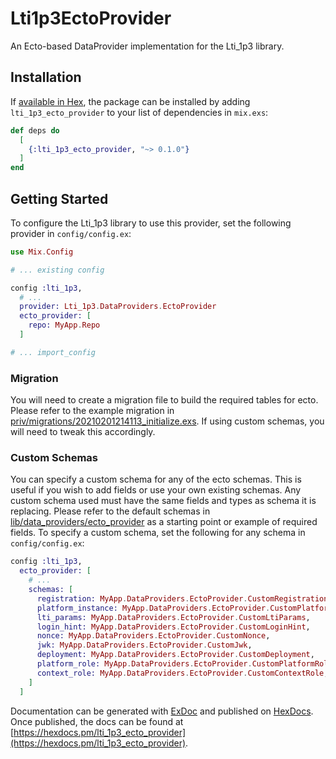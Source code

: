 # Lti1p3EctoProvider

An Ecto-based DataProvider implementation for the Lti_1p3 library.

## Installation

If [available in Hex](https://hex.pm/docs/publish), the package can be installed
by adding `lti_1p3_ecto_provider` to your list of dependencies in `mix.exs`:

```elixir
def deps do
  [
    {:lti_1p3_ecto_provider, "~> 0.1.0"}
  ]
end
```

## Getting Started

To configure the Lti_1p3 library to use this provider, set the following provider in `config/config.ex`:

```elixir
use Mix.Config

# ... existing config

config :lti_1p3,
  # ...
  provider: Lti_1p3.DataProviders.EctoProvider
  ecto_provider: [
    repo: MyApp.Repo
  ]

# ... import_config

```

### Migration

You will need to create a migration file to build the required tables for ecto. Please refer to the example migration in [priv/migrations/20210201214113_initialize.exs](./priv/migrations/20210201214113_initialize.exs). If using custom schemas, you will need to tweak this accordingly.

### Custom Schemas

You can specify a custom schema for any of the ecto schemas. This is useful if you wish to add fields or use your own existing schemas. Any custom schema used must have the same fields and types as schema it is replacing. Please refer to the default schemas in [lib/data_providers/ecto_provider](./lib/data_providers/ecto_provider) as a  starting point or example of required fields. To specify a custom schema, set the following for any schema in `config/config.ex`:

```elixir
config :lti_1p3,
  ecto_provider: [
    # ...
    schemas: [
      registration: MyApp.DataProviders.EctoProvider.CustomRegistration,
      platform_instance: MyApp.DataProviders.EctoProvider.CustomPlatformInstance,
      lti_params: MyApp.DataProviders.EctoProvider.CustomLtiParams,
      login_hint: MyApp.DataProviders.EctoProvider.CustomLoginHint,
      nonce: MyApp.DataProviders.EctoProvider.CustomNonce,
      jwk: MyApp.DataProviders.EctoProvider.CustomJwk,
      deployment: MyApp.DataProviders.EctoProvider.CustomDeployment,
      platform_role: MyApp.DataProviders.EctoProvider.CustomPlatformRole,
      context_role: MyApp.DataProviders.EctoProvider.CustomContextRole,
    ]
  ]

```


Documentation can be generated with [ExDoc](https://github.com/elixir-lang/ex_doc)
and published on [HexDocs](https://hexdocs.pm). Once published, the docs can
be found at [https://hexdocs.pm/lti_1p3_ecto_provider](https://hexdocs.pm/lti_1p3_ecto_provider).

